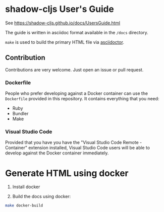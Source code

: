 # shadow-cljs User's Guide

See https://shadow-cljs.github.io/docs/UsersGuide.html


The guide is written in asciidoc format available in the `/docs` directory.

`make` is used to build the primary HTML file via [asciidoctor](http://asciidoctor.org/).

## Contribution

Contributions are very welcome. Just open an issue or pull request.

### Dockerfile

People who prefer developing against a Docker container can use the `Dockerfile` provided in this repository. It contains everything that you need:

- Ruby
- Bundler
- Make

### Visual Studio Code

Provided that you have you have the "Visual Studio Code Remote - Container" extension installed, Visual Studio Code users will be able to develop against the Docker container immediately.

# Generate HTML using docker

1. Install docker

2. Build the docs using docker:

```bash
make docker-build
```
